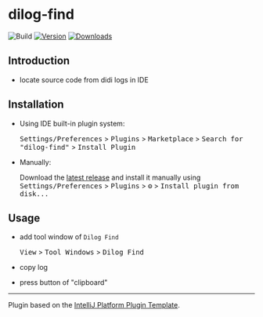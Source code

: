 # dilog-find

![Build](https://github.com/songxiyuan/dilog-find/workflows/Build/badge.svg)
[![Version](https://img.shields.io/jetbrains/plugin/v/PLUGIN_ID.svg)](https://plugins.jetbrains.com/plugin/PLUGIN_ID)
[![Downloads](https://img.shields.io/jetbrains/plugin/d/PLUGIN_ID.svg)](https://plugins.jetbrains.com/plugin/PLUGIN_ID)

<!-- Plugin description -->
## Introduction
- locate source code from didi logs in IDE

## Installation

- Using IDE built-in plugin system:

  <kbd>Settings/Preferences</kbd> > <kbd>Plugins</kbd> > <kbd>Marketplace</kbd> > <kbd>Search for "dilog-find"</kbd> >
  <kbd>Install Plugin</kbd>

- Manually:

  Download the [latest release](https://github.com/songxiyuan/dilog-find/releases/latest) and install it manually using
  <kbd>Settings/Preferences</kbd> > <kbd>Plugins</kbd> > <kbd>⚙️</kbd> > <kbd>Install plugin from disk...</kbd>


## Usage
- add tool window of `Dilog Find`

  <kbd>View</kbd> > <kbd>Tool Windows</kbd> > <kbd>Dilog Find</kbd>
- copy log
- press button of "clipboard"

<!-- Plugin description end -->
---
Plugin based on the [IntelliJ Platform Plugin Template][template].

[template]: https://github.com/JetBrains/intellij-platform-plugin-template
